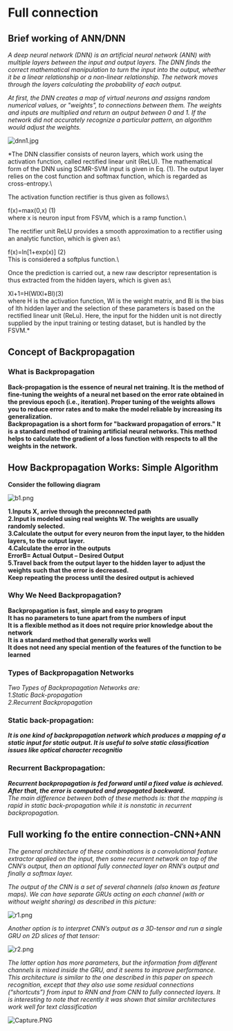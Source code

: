 # Full connection


## Brief working of ANN/DNN

*A deep neural network (DNN) is an artificial neural network (ANN) with multiple layers between the input and output layers. The DNN finds the correct mathematical manipulation to turn the input into the output, whether it be a linear relationship or a non-linear relationship. The network moves through the layers calculating the probability of each output.*

*At first, the DNN creates a map of virtual neurons and assigns random numerical values, or "weights", to connections between them. The weights and inputs are multiplied and return an output between 0 and 1. If the network did not accurately recognize a particular pattern, an algorithm would adjust the weights.*

![dnn1.jpg](attachment:dnn1.jpg)

*The DNN classifier consists of neuron layers, which work using the activation function, called rectified linear unit (ReLU). The mathematical form of the DNN using SCMR-SVM  input is given in Eq. (1). The output layer relies on the cost function and softmax function, which is regarded as cross-entropy.\

The activation function rectifier is thus given as follows:\

f(x)=max(0,x) (1)\
where x is neuron input from FSVM, which is a ramp function.\

The rectifier unit ReLU provides a smooth approximation to a rectifier using an analytic function, which is given as:\

f(x)=ln[1+exp(x)]  (2)\
This is considered a softplus function.\

Once the prediction is carried out, a new raw descriptor representation is thus extracted from the hidden layers, which is given as:\

Xl+1=H(WlXl+Bl)(3)\
where H is the activation function, Wl is the weight matrix, and Bl is the bias of lth hidden layer and the selection of these parameters is based on the rectified linear unit (ReLu). Here, the input for the hidden unit is not directly supplied by the input training or testing dataset, but is handled by the FSVM.*



## Concept of Backpropagation

### What is Backpropagation

**Back-propagation is the essence of neural net training. It is the method of fine-tuning the weights of a neural net based on the error rate obtained in the previous epoch (i.e., iteration). Proper tuning of the weights allows you to reduce error rates and to make the model reliable by increasing its generalization.\
Backpropagation is a short form for "backward propagation of errors." It is a standard method of training artificial neural networks. This method helps to calculate the gradient of a loss function with respects to all the weights in the network.**

## How Backpropagation Works: Simple Algorithm
**Consider the following diagram**

![b1.png](attachment:b1.png)

**1.Inputs X, arrive through the preconnected path\
2.Input is modeled using real weights W. The weights are usually randomly selected.\
3.Calculate the output for every neuron from the input layer, to the hidden layers, to the output layer.\
4.Calculate the error in the outputs\
ErrorB= Actual Output – Desired Output\
5.Travel back from the output layer to the hidden layer to adjust the weights such that the error is decreased.\
Keep repeating the process until the desired output is achieved**

### Why We Need Backpropagation?
**Backpropagation is fast, simple and easy to program\
It has no parameters to tune apart from the numbers of input\
It is a flexible method as it does not require prior knowledge about the network\
It is a standard method that generally works well\
It does not need any special mention of the features of the function to be learned**

### Types of Backpropagation Networks
*Two Types of Backpropagation Networks are:\
1.Static Back-propagation\
2.Recurrent Backpropagation*

### Static back-propagation:
***It is one kind of backpropagation network which produces a mapping of a static input for static output. It is useful to solve static classification issues like optical character recognitio***

### Recurrent Backpropagation:
***Recurrent backpropagation is fed forward until a fixed value is achieved. After that, the error is computed and propagated backward.***\
*The main difference between both of these methods is: that the mapping is rapid in static back-propagation while it is nonstatic in recurrent backpropagation.*

## Full working fo the entire connection-CNN+ANN


*The general architecture of these combinations is a convolutional feature extractor applied on the input, then some recurrent network on top of the CNN’s output, then an optional fully connected layer on RNN’s output and finally a softmax layer.*

*The output of the CNN is a set of several channels (also known as feature maps). We can have separate GRUs acting on each channel (with or without weight sharing) as described in this picture:*

![r1.png](attachment:r1.png)

*Another option is to interpret CNN’s output as a 3D-tensor and run a single GRU on 2D slices of that tensor:*

![r2.png](attachment:r2.png)

*The latter option has more parameters, but the information from different channels is mixed inside the GRU, and it seems to improve performance. This architecture is similar to the one described in this paper on speech recognition, except that they also use some residual connections (“shortcuts”) from input to RNN and from CNN to fully connected layers. It is interesting to note that recently it was shown that similar architectures work well for text classification*

![Capture.PNG](attachment:Capture.PNG)


```python

```
